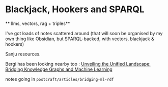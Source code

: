 # Blackjack, Hookers and SPARQL

** llms, vectors, rag + triples**

I've got loads of notes scattered around (that will soon be organised by my own thing like Obsidian, but SPARQL-backed, with vectors, blackjack & hookers)

Sanju resources.

Bergi has been looking nearby too : [Unveiling the Unified Landscape: Bridging Knowledge Graphs and Machine Learning](https://www.bergnet.org/2024/05/unified-landscape/)

notes going in `postcraft/articles/bridging-ml-rdf`
